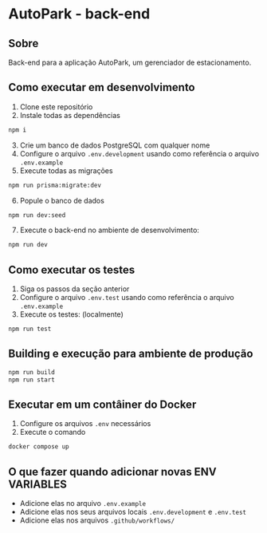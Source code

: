 # AutoPark - back-end

## Sobre

Back-end para a aplicação AutoPark, um gerenciador de estacionamento.

## Como executar em desenvolvimento

1. Clone este repositório
2. Instale todas as dependências

```bash
npm i
```

3. Crie um banco de dados PostgreSQL com qualquer nome
4. Configure o arquivo `.env.development` usando como referência o arquivo `.env.example` 
5. Execute todas as migrações

```bash
npm run prisma:migrate:dev
```

6. Popule o banco de dados

```bash
npm run dev:seed
```

7. Execute o back-end no ambiente de desenvolvimento:

```bash
npm run dev
```

## Como executar os testes

1. Siga os passos da seção anterior
2. Configure o arquivo `.env.test` usando como referência o arquivo `.env.example` 
3. Execute os testes:
   (localmente)

```bash
npm run test
```

## Building e execução para ambiente de produção

```bash
npm run build
npm run start
```

## Executar em um contâiner do Docker

1. Configure os arquivos `.env` necessários
2. Execute o comando
```bash
docker compose up
```

## O que fazer quando adicionar novas ENV VARIABLES

- Adicione elas no arquivo `.env.example`
- Adicione elas nos seus arquivos locais `.env.development` e `.env.test`
- Adicione elas nos arquivos `.github/workflows/`
